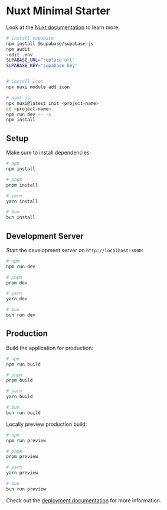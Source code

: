 # Nuxt Minimal Starter

Look at the [Nuxt documentation](https://nuxt.com/docs/getting-started/introduction) to learn more.

```bash
# install supabase
npm install @supabase/supabase-js
npm audit
-edit .env
SUPABASE_URL="replace url"
SUPABASE_KEY="supabase key"


# install icon
npx nuxi module add icon

# nuxt js
npx nuxi@latest init <project-name>
cd <project-name>
npm run dev -- -o
npm install
```

## Setup

Make sure to install dependencies:

```bash
# npm
npm install

# pnpm
pnpm install

# yarn
yarn install

# bun
bun install
```

## Development Server

Start the development server on `http://localhost:3000`:

```bash
# npm
npm run dev

# pnpm
pnpm dev

# yarn
yarn dev

# bun
bun run dev
```

## Production

Build the application for production:

```bash
# npm
npm run build

# pnpm
pnpm build

# yarn
yarn build

# bun
bun run build
```

Locally preview production build:

```bash
# npm
npm run preview

# pnpm
pnpm preview

# yarn
yarn preview

# bun
bun run preview
```

Check out the [deployment documentation](https://nuxt.com/docs/getting-started/deployment) for more information.
